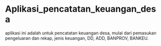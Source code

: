 # Aplikasi_pencatatan_keuangan_desa
aplikasi ini adalah untuk pencatatan keuangan desa, mulai dari pemasukan pengeluaran dan rekap, jenis keuangan, DD, ADD, BANPROV, BANKEU.

